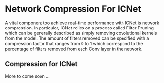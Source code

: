 # Network Compression For ICNet

A vital component too achieve real-time performance with ICNet is network compression. In particular, ICNet relies on a process called Filter Pruning which can be generally described as simply removing covolutional kernels from the model. The amount of filters removed can be specified with a compression factor that ranges from 0 to 1 which correspond to the percentage of filters removed from each Conv layer in the network.

## Compression for ICNet

More to come soon ...